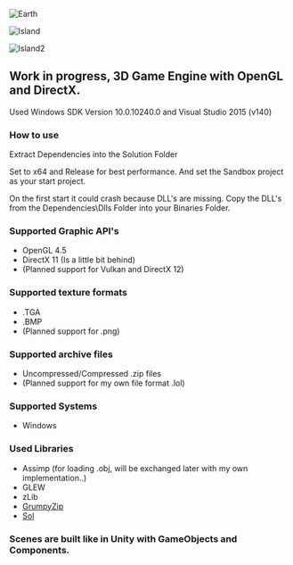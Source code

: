 ![Earth](http://i.imgur.com/U4SmFet.png)

![Island](https://pbs.twimg.com/media/DD1-5_NXUAAfU1Z.jpg)

![Island2](https://pbs.twimg.com/media/DD1_a-lXcAEo12X.jpg)

## Work in progress, 3D Game Engine with OpenGL and DirectX.

Used Windows SDK Version 10.0.10240.0 and Visual Studio 2015 (v140)

### How to use

Extract Dependencies into the Solution Folder
     
Set to x64 and Release for best performance. And set the Sandbox project as your start project.

On the first start it could crash because DLL's are missing. Copy the DLL's from the Dependencies\Dlls Folder into 
your Binaries Folder.

### Supported Graphic API's
* OpenGL 4.5
* DirectX 11 (Is a little bit behind)
* (Planned support for Vulkan and DirectX 12)

### Supported texture formats
* .TGA
* .BMP
* (Planned support for .png)

### Supported archive files
* Uncompressed/Compressed .zip files 
* (Planned support for my own file format .lol)

### Supported Systems
* Windows

### Used Libraries
* Assimp (for loading .obj, will be exchanged later with my own implementation..)
* GLEW 
* zLib
* [GrumpyZip](https://github.com/GrumpyLion/MinimalZipLoader) 
* [Sol](https://github.com/ThePhD/sol2) 

### Scenes are built like in Unity with GameObjects and Components.
